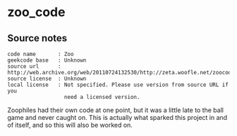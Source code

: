 # zoo_code

## Source notes

```
code name       : Zoo
geekcode base   : Unknown
source url      : http://web.archive.org/web/20110724132530/http://zeta.woofle.net/zoocode.html
source license  : Unknown
local license   : Not specified. Please use version from source URL if you
                  need a licensed version.
```

Zoophiles had their own code at one point, but it was a little late to the ball game and never caught on. This is actually what sparked this project in and of itself, and so this will also be worked on.
